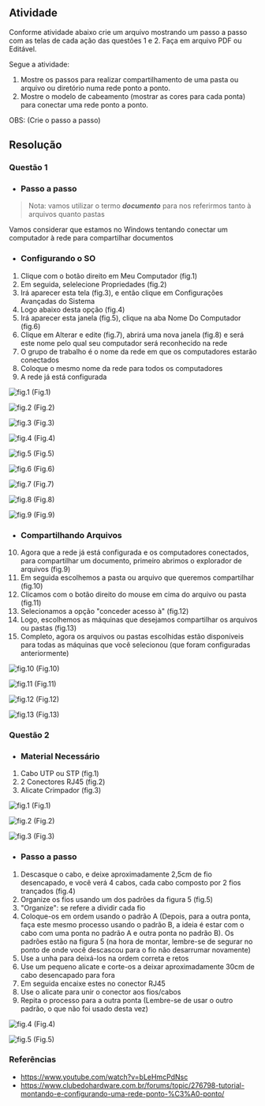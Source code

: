 ## Atividade
Conforme atividade abaixo crie um arquivo mostrando um passo a passo com as telas de cada ação das questões 1 e 2. Faça em arquivo PDF ou Editável. 

Segue a atividade:
1. Mostre os passos para realizar compartilhamento de uma pasta ou arquivo ou diretório numa rede ponto a ponto.
2. Mostre o modelo de cabeamento (mostrar as cores para cada ponta) para conectar uma rede ponto a ponto.

OBS: (Crie o passo a passo)

## Resolução

### Questão 1
- ### Passo a passo
> Nota: vamos utilizar o termo **_documento_** para nos referirmos tanto à arquivos quanto pastas

Vamos considerar que estamos no Windows tentando conectar um 
computador à rede para compartilhar documentos

- ### Configurando o SO
1. Clique com o botão direito em Meu Computador (fig.1)
2. Em seguida, selelecione Propriedades (fig.2)
3. Irá aparecer esta tela (fig.3), e então clique em Configurações Avançadas do Sistema
4. Logo abaixo desta opção (fig.4)
5. Irá aparecer esta janela (fig.5), clique na aba Nome Do Computador (fig.6)
6. Clique em Alterar e edite (fig.7), abrirá uma nova janela (fig.8) e será este nome pelo qual seu computador será reconhecido na rede
7. O grupo de trabalho é o nome da rede em que os computadores estarão conectados
8. Coloque o mesmo nome da rede para todos os computadores
9. A rede já está configurada

![fig.1](./assets/step-1.png)
(Fig.1)

![fig.2](./assets/step-2.png)
(Fig.2)

![fig.3](./assets/step-3.png)
(Fig.3)

![fig.4](./assets/step-4.png)
(Fig.4)

![fig.5](./assets/step-5.png)
(Fig.5)

![fig.6](./assets/step-6.png)
(Fig.6)

![fig.7](./assets/step-7.png)
(Fig.7)

![fig.8](./assets/step-8.png)
(Fig.8)

![fig.9](./assets/step-9.png)
(Fig.9)


- ### Compartilhando Arquivos
10. Agora que a rede já está configurada e os computadores conectados, para compartilhar um documento, primeiro abrimos o explorador de arquivos (fig.9)
11. Em seguida escolhemos a pasta ou arquivo que queremos compartilhar (fig.10)
12. Clicamos com o botão direito do mouse em cima do arquivo ou pasta (fig.11)
13. Selecionamos a opção "conceder acesso à" (fig.12)
14. Logo, escolhemos as máquinas que desejamos compartilhar os arquivos ou pastas (fig.13)
15. Completo, agora os arquivos ou pastas escolhidas estão disponíveis para todas as máquinas que você selecionou (que foram configuradas anteriormente)

![fig.10](./assets/step-10.png)
(Fig.10)

![fig.11](./assets/step-11.png)
(Fig.11)

![fig.12](./assets/step-12.png)
(Fig.12)

![fig.13](./assets/step-13.png)
(Fig.13)


### Questão 2
- ### Material Necessário
1. Cabo UTP ou STP (fig.1)
2. 2 Conectores RJ45 (fig.2)
3. Alicate Crimpador (fig.3)

![fig.1](./assets/cabo-utp.jpg)
(Fig.1)

![fig.2](./assets/rj.jpg)
(Fig.2)

![fig.3](./assets/alicate.jpg)
(Fig.3)

- ### Passo a passo
1. Descasque o cabo, e deixe aproximadamente 2,5cm de fio desencapado, e você verá 4 cabos, cada cabo composto por 2 fios trançados (fig.4)
2. Organize os fios usando um dos padrões da figura 5 (fig.5)
3. "Organize": se refere a dividir cada fio
4. Coloque-os em ordem usando o padrão A (Depois, para a outra ponta, faça este mesmo processo usando o padrão B, a ideia é estar com o cabo com uma ponta no padrão A e outra ponta no padrão B). Os padrões estão na figura 5 (na hora de montar, lembre-se de segurar no ponto de onde você descascou para o fio não desarrumar novamente)
5. Use a unha para deixá-los na ordem correta e retos
6. Use um pequeno alicate e corte-os a deixar aproximadamente 30cm de cabo desencapado para fora
7. Em seguida encaixe estes no conector RJ45
8. Use o alicate para unir o conector aos fios/cabos
9. Repita o processo para a outra ponta (Lembre-se de usar o outro padrão, o que não foi usado desta vez)

![fig.4](./assets/cabo.jpg)
(Fig.4)

![fig.5](./assets/rede-padroes.gif)
(Fig.5)

### Referências
- https://www.youtube.com/watch?v=bLeHmcPdNsc
- https://www.clubedohardware.com.br/forums/topic/276798-tutorial-montando-e-configurando-uma-rede-ponto-%C3%A0-ponto/
